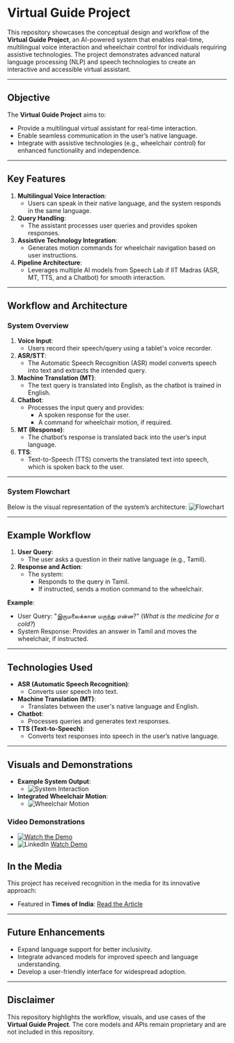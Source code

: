 # Virtual Guide Project

This repository showcases the conceptual design and workflow of the **Virtual Guide Project**, an AI-powered system that enables real-time, multilingual voice interaction and wheelchair control for individuals requiring assistive technologies. The project demonstrates advanced natural language processing (NLP) and speech technologies to create an interactive and accessible virtual assistant.

---

## Objective

The **Virtual Guide Project** aims to:
- Provide a multilingual virtual assistant for real-time interaction.
- Enable seamless communication in the user’s native language.
- Integrate with assistive technologies (e.g., wheelchair control) for enhanced functionality and independence.

---

## Key Features

1. **Multilingual Voice Interaction**:
   - Users can speak in their native language, and the system responds in the same language.
2. **Query Handling**:
   - The assistant processes user queries and provides spoken responses.
3. **Assistive Technology Integration**:
   - Generates motion commands for wheelchair navigation based on user instructions.
4. **Pipeline Architecture**:
   - Leverages multiple AI models from Speech Lab if IIT Madras (ASR, MT, TTS, and a Chatbot) for smooth interaction.

---

## Workflow and Architecture

### **System Overview**

1. **Voice Input**:
   - Users record their speech/query using a tablet's voice recorder.
2. **ASR/STT**: 
   - The Automatic Speech Recognition (ASR) model converts speech into text and extracts the intended query.
3. **Machine Translation (MT)**:
   - The text query is translated into English, as the chatbot is trained in English.
4. **Chatbot**:
   - Processes the input query and provides:
     - A spoken response for the user.
     - A command for wheelchair motion, if required.
5. **MT (Response)**:
   - The chatbot’s response is translated back into the user’s input language.
6. **TTS**:
   - Text-to-Speech (TTS) converts the translated text into speech, which is spoken back to the user.

---

### **System Flowchart**
Below is the visual representation of the system’s architecture:
![Flowchart](media/flowchart.png)

---

## Example Workflow

1. **User Query**:
   - The user asks a question in their native language (e.g., Tamil).
2. **Response and Action**:
   - The system:
     - Responds to the query in Tamil.
     - If instructed, sends a motion command to the wheelchair.

**Example**:
- User Query: "இருமலைக்கான மருந்து என்ன?" (*What is the medicine for a cold?*)
- System Response: Provides an answer in Tamil and moves the wheelchair, if instructed.

---

## Technologies Used 

- **ASR (Automatic Speech Recognition)**:
  - Converts user speech into text.
- **Machine Translation (MT)**:
  - Translates between the user's native language and English.
- **Chatbot**:
  - Processes queries and generates text responses.
- **TTS (Text-to-Speech)**:
  - Converts text responses into speech in the user’s native language.

---

## Visuals and Demonstrations

- **Example System Output**:
  - ![System Interaction](media/system-demo.png)
- **Integrated Wheelchair Motion**:
  - ![Wheelchair Motion](media/wheelchair-motion.png)

### **Video Demonstrations**
- [![Watch the Demo](media/video-thumbnail.png)]([https://www.youtube.com/your-video-link](https://youtu.be/Wlsy0SmorPY?si=hALWZ2q75e7fI-X_))
- ![LinkedIn](https://img.shields.io/badge/LinkedIn-Demo-blue?logo=linkedin) [Watch Demo]([https://www.linkedin.com/posts/your-post-link1](https://www.linkedin.com/feed/update/urn:li:activity:7084514250777399296?utm_source=share&utm_medium=member_android))

## In the Media

This project has received recognition in the media for its innovative approach:

- Featured in **Times of India**: [Read the Article]([https://www.timesofindia.com/your-article-link](https://m-timesofindia-com.cdn.ampproject.org/c/s/m.timesofindia.com/india/iit-madras-is-trying-to-create-more-ranchos/amp_articleshow/101325210.cms))


---

## Future Enhancements

- Expand language support for better inclusivity.
- Integrate advanced models for improved speech and language understanding.
- Develop a user-friendly interface for widespread adoption.

---

## Disclaimer

This repository highlights the workflow, visuals, and use cases of the **Virtual Guide Project**. The core models and APIs remain proprietary and are not included in this repository.
